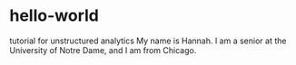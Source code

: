 # hello-world
tutorial for unstructured analytics
My name is Hannah.  I am a senior at the University of Notre Dame, and I am from Chicago.
